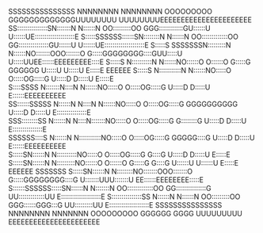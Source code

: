  SSSSSSSSSSSSSSS NNNNNNNN        NNNNNNNN     OOOOOOOOO             GGGGGGGGGGGGGUUUUUUUU     UUUUUUUUEEEEEEEEEEEEEEEEEEEEEE
 SS:::::::::::::::SN:::::::N       N::::::N   OO:::::::::OO        GGG::::::::::::GU::::::U     U::::::UE::::::::::::::::::::E
S:::::SSSSSS::::::SN::::::::N      N::::::N OO:::::::::::::OO    GG:::::::::::::::GU::::::U     U::::::UE::::::::::::::::::::E
S:::::S     SSSSSSSN:::::::::N     N::::::NO:::::::OOO:::::::O  G:::::GGGGGGGG::::GUU:::::U     U:::::UUEE::::::EEEEEEEEE::::E
S:::::S            N::::::::::N    N::::::NO::::::O   O::::::O G:::::G       GGGGGG U:::::U     U:::::U   E:::::E       EEEEEE
S:::::S            N:::::::::::N   N::::::NO:::::O     O:::::OG:::::G               U:::::D     D:::::U   E:::::E             
 S::::SSSS         N:::::::N::::N  N::::::NO:::::O     O:::::OG:::::G               U:::::D     D:::::U   E::::::EEEEEEEEEE   
  SS::::::SSSSS    N::::::N N::::N N::::::NO:::::O     O:::::OG:::::G    GGGGGGGGGG U:::::D     D:::::U   E:::::::::::::::E   
    SSS::::::::SS  N::::::N  N::::N:::::::NO:::::O     O:::::OG:::::G    G::::::::G U:::::D     D:::::U   E:::::::::::::::E   
       SSSSSS::::S N::::::N   N:::::::::::NO:::::O     O:::::OG:::::G    GGGGG::::G U:::::D     D:::::U   E::::::EEEEEEEEEE   
            S:::::SN::::::N    N::::::::::NO:::::O     O:::::OG:::::G        G::::G U:::::D     D:::::U   E:::::E             
            S:::::SN::::::N     N:::::::::NO::::::O   O::::::O G:::::G       G::::G U::::::U   U::::::U   E:::::E       EEEEEE
SSSSSSS     S:::::SN::::::N      N::::::::NO:::::::OOO:::::::O  G:::::GGGGGGGG::::G U:::::::UUU:::::::U EE::::::EEEEEEEE:::::E
S::::::SSSSSS:::::SN::::::N       N:::::::N OO:::::::::::::OO    GG:::::::::::::::G  UU:::::::::::::UU  E::::::::::::::::::::E
S:::::::::::::::SS N::::::N        N::::::N   OO:::::::::OO        GGG::::::GGG:::G    UU:::::::::UU    E::::::::::::::::::::E
 SSSSSSSSSSSSSSS   NNNNNNNN         NNNNNNN     OOOOOOOOO             GGGGGG   GGGG      UUUUUUUUU      EEEEEEEEEEEEEEEEEEEEEE
